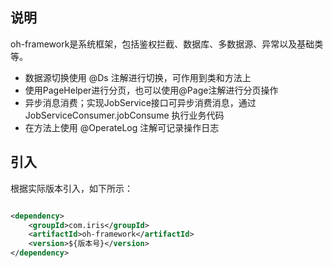 ## 说明
oh-framework是系统框架，包括鉴权拦截、数据库、多数据源、异常以及基础类等。
- 数据源切换使用 @Ds 注解进行切换，可作用到类和方法上
- 使用PageHelper进行分页，也可以使用@Page注解进行分页操作
- 异步消息消费；实现JobService接口可异步消费消息，通过JobServiceConsumer.jobConsume 执行业务代码
- 在方法上使用 @OperateLog 注解可记录操作日志
## 引入
根据实际版本引入，如下所示：

```xml

<dependency>
    <groupId>com.iris</groupId>
    <artifactId>oh-framework</artifactId>
    <version>${版本号}</version>
</dependency>
```
